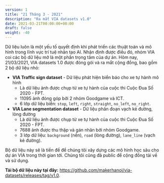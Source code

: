 ```yaml
---
version: 1
title: "21 Tháng 3 - 2021"
description: "Ra mắt VIA datasets v1.0"
date: 2021-03-21T00:00:00+00:00
draft: false
weight: -40
---
```


Dữ liệu luôn là một yếu tố quyết định khi phát triển các thuật toán và mô hình trong lĩnh vực trí tuệ nhân tạo AI. Nhận định được điều đó, nhóm VIA coi các bộ dữ liệu mở là một phần trọng tâm của dự án. Hôm nay, 21/03/2021, VIA datasets 1.0 được đóng gói và ra mắt cộng đồng, bao gồm 2 bộ dữ liệu nhỏ:

- **VIA Traffic sign dataset** - Dữ liệu phát hiện biển báo cho xe tự hành mô hình
    + Là dữ liệu ảnh được chụp từ xe tự hành của cuộc thi Cuộc Đua Số 2020 - FPT.
    + 11095 ảnh đóng góp bởi 2 nhóm Goodgame và ICT.
    + 6 lớp dữ liệu biển: `stop`, `left`, `right`, `straight`, `no_left`, `no_right`.
- **VIA Lane segmentation dataset** - Dữ liệu phân đoạn vạch kẻ đường, lòng đường
    + Là dữ liệu ảnh được chụp từ xe tự hành của cuộc thi Cuộc Đua Số 2020 - FPT.
    + 7688 ảnh được thu thập và gán nhãn bởi nhóm Goodgame.
    + 3 lớp dữ liệu: `background` (nền), `road` (lòng đường), `lane_line` (vạch kẻ đường).

Bộ dữ liệu này sẽ là tiền đề để chúng tôi xây dựng các mô hình học sâu cho dự án VIA trong thời gian tới. Chúng tôi cũng đã public để cộng đồng tải về và sử dụng.

**Tải bộ dữ liệu này tại đây:** <https://github.com/makerhanoi/via-datasets/releases/tag/v1.0>.
